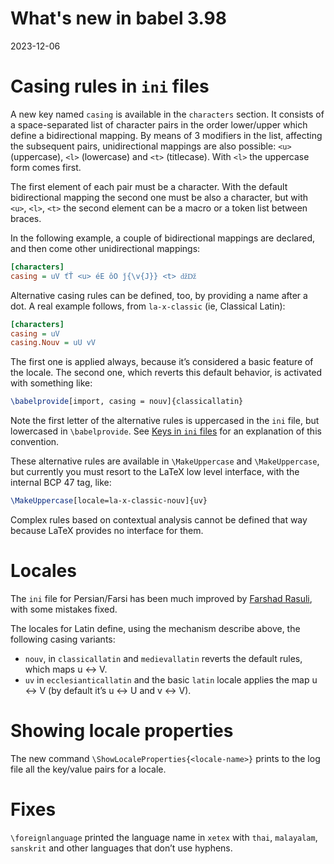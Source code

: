 # What's new in babel 3.98

2023-12-06

# Casing rules in `ini` files

A new key named `casing` is available in the `characters` section. It
consists of a space-separated list of character pairs in the order
lower/upper which define a bidirectional mapping. By means of 3
modifiers in the list, affecting the subsequent pairs, unidirectional
mappings are also possible: `<u>` (uppercase), `<l>` (lowercase) and
`<t>` (titlecase). With `<l>` the uppercase form comes first.

The first element of each pair must be a character. With the default
bidirectional mapping the second one must be also a character, but with
`<u>`, `<l>`, `<t>` the second element can be a macro or a token list
between braces.

In the following example, a couple of bidirectional mappings are
declared, and then come other unidirectional mappings:
```ini
[characters]
casing = uV ťŤ <u> éE ôO ǰ{\v{J}} <t> ǆǅ
```

Alternative casing rules can be defined, too, by providing a name after
a dot. A real example follows, from `la-x-classic` (ie, Classical Latin):
```ini
[characters]
casing = uV
casing.Nouv = uU vV
```
The first one is applied always, because it’s considered a basic
feature of the locale. The second one, which reverts this default
behavior, is activated with something like:
```tex
\babelprovide[import, casing = nouv]{classicallatin}
```
Note the first letter of the alternative rules is uppercased in the
`ini` file, but lowercased in `\babelprovide`. See [Keys in `ini`
files](https://latex3.github.io/babel/guides/keys-in-ini-files.html)
for an explanation of this convention.

These alternative rules are available in `\MakeUppercase` and
`\MakeUppercase`, but currently you must resort to the LaTeX low level
interface, with the internal BCP 47 tag, like:
```tex
\MakeUppercase[locale=la-x-classic-nouv]{uv}
```
Complex rules based on contextual analysis cannot be defined that way
because LaTeX provides no interface for them.

# Locales

The `ini` file for Persian/Farsi has been much improved by [Farshad
Rasuli](https://github.com/farshadrasuli), with some
mistakes fixed.

The locales for Latin define, using the mechanism describe above, the
following casing variants:
* `nouv`, in `classicallatin` and `medievallatin` reverts the default
  rules, which maps u ↔ V.
* `uv` in `ecclesianticallatin` and the basic `latin` locale applies
  the map u ↔ V (by default it’s u ↔ U and v ↔ V).

# Showing locale properties

The new command `\ShowLocaleProperties{<locale-name>}` prints to the
log file all the key/value pairs for a locale.

# Fixes

`\foreignlanguage` printed the language name in `xetex` with `thai`,
`malayalam`, `sanskrit` and other languages that don’t use hyphens.

